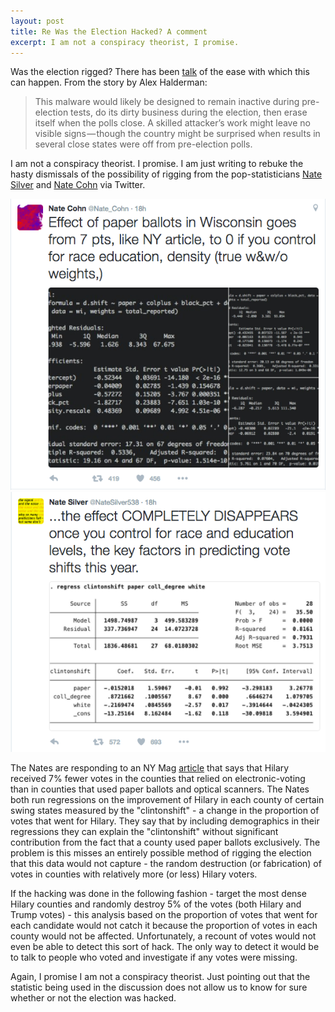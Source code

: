 ```yaml
---
layout: post
title: Re Was the Election Hacked? A comment
excerpt: I am not a conspiracy theorist, I promise.
---
```


Was the election rigged? There has been [talk](https://medium.com/@jhalderm/want-to-know-if-the-election-was-hacked-look-at-the-ballots-c61a6113b0ba#.ehjzgtk8k) of the ease with which this can happen. From the story by Alex Halderman:

> This malware would likely be designed to remain inactive during pre- 
> election tests, do its dirty business during the election, then erase 
> itself when the polls close. A skilled attacker’s work might leave no
> visible signs — though the country might be surprised when results in 
> several close states were off from pre-election polls.

I am not a conspiracy theorist. I promise. I am just writing to rebuke the hasty dismissals of the possibility of rigging from the pop-statisticians [Nate Silver](https://twitter.com/NateSilver538/status/801229000366575616) and [Nate Cohn](https://twitter.com/Nate_Cohn/status/801226924156719104) via Twitter.

![Cohn](./../images/cohn.png)
![Silver](./../images/silver.png)

The Nates are responding to an NY Mag [article](http://nymag.com/daily/intelligencer/2016/11/activists-urge-hillary-clinton-to-challenge-election-results.html) that says that Hilary received 7% fewer votes in the counties that relied on electronic-voting than in counties that used paper ballots and optical scanners. The Nates both run regressions on the improvement of Hilary in each county of certain swing states measured by the "clintonshift" - a change in the proportion of votes that went for Hilary. They say that by including demographics in their regressions they can explain the "clintonshift" without significant contribution from the fact that a county used paper ballots exclusively. The problem is this misses an entirely possible method of rigging the election that this data would not capture - the random destruction (or fabrication) of votes in counties with relatively more (or less) Hilary voters.

If the hacking was done in the following fashion - target the most dense Hilary counties and randomly destroy 5% of the votes (both Hilary and Trump votes) - this analysis based on the proportion of votes that went for each candidate would not catch it because the proportion of votes in each county would not be affected. Unfortunately, a recount of votes would not even be able to detect this sort of hack. The only way to detect it would be to talk to people who voted and investigate if any votes were missing.

Again, I promise I am not a conspiracy theorist. Just pointing out that the statistic being used in the discussion does not allow us to know for sure whether or not the election was hacked.




